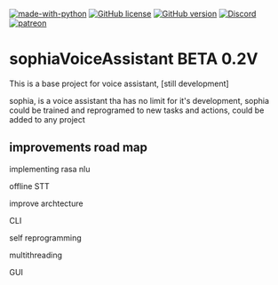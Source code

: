 [![made-with-python](https://img.shields.io/badge/Made%20with-Python-1f425f.svg)](https://www.python.org/)
[![GitHub license](https://img.shields.io/github/license/Naereen/StrapDown.js.svg)](https://github.com/Naereen/StrapDown.js/blob/master/LICENSE)
[![GitHub version](https://img.shields.io/github/v/release/vitorDevP/sophiaVoiceAssistant)](https://github.com/VitorDevP/sophiaVoiceAssistant/releases)
[![Discord](https://img.shields.io/discord/591914197219016707.svg?label=&logo=discord&logoColor=ffffff&color=7389D8&labelColor=6A7EC2)](https://discord.gg/)
[![patreon](https://img.shields.io/badge/Patreon-F96854?style=?flat&logo=appveyor&logo=patreon&logoColor=white)](https://www.patreon.com/kodeprojekt)
# sophiaVoiceAssistant  BETA 0.2V
This is a base project for voice assistant, [still development]

sophia, is a voice assistant tha has no limit for it's development, sophia could be trained and reprogramed to new tasks and actions, could be added to any project 

## improvements road map
   
   implementing rasa nlu
   
   offline STT
   
   improve archtecture
   
   CLI
   
   self reprogramming
   
   multithreading
   
   GUI
